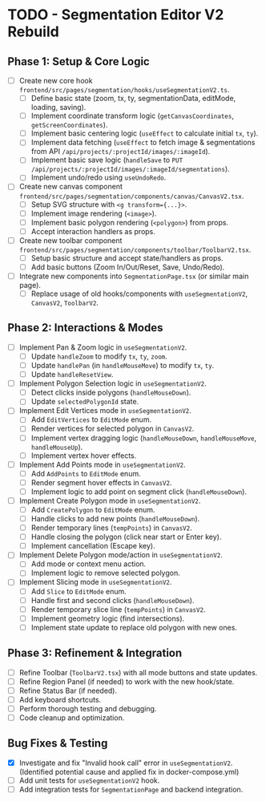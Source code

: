 # TODO - Segmentation Editor V2 Rebuild

## Phase 1: Setup & Core Logic

- [ ] Create new core hook `frontend/src/pages/segmentation/hooks/useSegmentationV2.ts`.
    - [ ] Define basic state (zoom, tx, ty, segmentationData, editMode, loading, saving).
    - [ ] Implement coordinate transform logic (`getCanvasCoordinates`, `getScreenCoordinates`).
    - [ ] Implement basic centering logic (`useEffect` to calculate initial `tx`, `ty`).
    - [ ] Implement data fetching (`useEffect` to fetch image & segmentations from API `/api/projects/:projectId/images/:imageId`).
    - [ ] Implement basic save logic (`handleSave` to `PUT /api/projects/:projectId/images/:imageId/segmentations`).
    - [ ] Implement undo/redo using `useUndoRedo`.
- [ ] Create new canvas component `frontend/src/pages/segmentation/components/canvas/CanvasV2.tsx`.
    - [ ] Setup SVG structure with `<g transform={...}>`.
    - [ ] Implement image rendering (`<image>`).
    - [ ] Implement basic polygon rendering (`<polygon>`) from props.
    - [ ] Accept interaction handlers as props.
- [ ] Create new toolbar component `frontend/src/pages/segmentation/components/toolbar/ToolbarV2.tsx`.
    - [ ] Setup basic structure and accept state/handlers as props.
    - [ ] Add basic buttons (Zoom In/Out/Reset, Save, Undo/Redo).
- [ ] Integrate new components into `SegmentationPage.tsx` (or similar main page).
    - [ ] Replace usage of old hooks/components with `useSegmentationV2`, `CanvasV2`, `ToolbarV2`.

## Phase 2: Interactions & Modes

- [ ] Implement Pan & Zoom logic in `useSegmentationV2`.
    - [ ] Update `handleZoom` to modify `tx`, `ty`, `zoom`.
    - [ ] Update `handlePan` (in `handleMouseMove`) to modify `tx`, `ty`.
    - [ ] Update `handleResetView`.
- [ ] Implement Polygon Selection logic in `useSegmentationV2`.
    - [ ] Detect clicks inside polygons (`handleMouseDown`).
    - [ ] Update `selectedPolygonId` state.
- [ ] Implement Edit Vertices mode in `useSegmentationV2`.
    - [ ] Add `EditVertices` to `EditMode` enum.
    - [ ] Render vertices for selected polygon in `CanvasV2`.
    - [ ] Implement vertex dragging logic (`handleMouseDown`, `handleMouseMove`, `handleMouseUp`).
    - [ ] Implement vertex hover effects.
- [ ] Implement Add Points mode in `useSegmentationV2`.
    - [ ] Add `AddPoints` to `EditMode` enum.
    - [ ] Render segment hover effects in `CanvasV2`.
    - [ ] Implement logic to add point on segment click (`handleMouseDown`).
- [ ] Implement Create Polygon mode in `useSegmentationV2`.
    - [ ] Add `CreatePolygon` to `EditMode` enum.
    - [ ] Handle clicks to add new points (`handleMouseDown`).
    - [ ] Render temporary lines (`tempPoints`) in `CanvasV2`.
    - [ ] Handle closing the polygon (click near start or Enter key).
    - [ ] Implement cancellation (Escape key).
- [ ] Implement Delete Polygon mode/action in `useSegmentationV2`.
    - [ ] Add mode or context menu action.
    - [ ] Implement logic to remove selected polygon.
- [ ] Implement Slicing mode in `useSegmentationV2`.
    - [ ] Add `Slice` to `EditMode` enum.
    - [ ] Handle first and second clicks (`handleMouseDown`).
    - [ ] Render temporary slice line (`tempPoints`) in `CanvasV2`.
    - [ ] Implement geometry logic (find intersections).
    - [ ] Implement state update to replace old polygon with new ones.

## Phase 3: Refinement & Integration

- [ ] Refine Toolbar (`ToolbarV2.tsx`) with all mode buttons and state updates.
- [ ] Refine Region Panel (if needed) to work with the new hook/state.
- [ ] Refine Status Bar (if needed).
- [ ] Add keyboard shortcuts.
- [ ] Perform thorough testing and debugging.
- [ ] Code cleanup and optimization.

## Bug Fixes & Testing

- [x] Investigate and fix "Invalid hook call" error in `useSegmentationV2`. (Identified potential cause and applied fix in docker-compose.yml)
- [ ] Add unit tests for `useSegmentationV2` hook.
- [ ] Add integration tests for `SegmentationPage` and backend integration.
